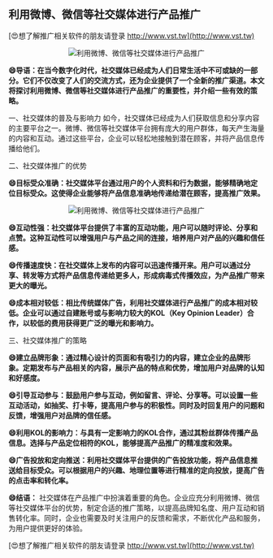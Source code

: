 ## **利用微博、微信等社交媒体进行产品推广**

[😍想了解推广相关软件的朋友请登录 http://www.vst.tw](http://www.vst.tw)

 <center><img src="https://vst.tw/MP4/tuiguang/png/1.png" alt="利用微博、微信等社交媒体进行产品推广"></center>

**😄导语：在当今数字化时代，社交媒体已经成为人们日常生活中不可或缺的一部分。它们不仅改变了人们的交流方式，还为企业提供了一个全新的推广渠道。本文将探讨利用微博、微信等社交媒体进行产品推广的重要性，并介绍一些有效的策略。**

一、社交媒体的普及与影响力
如今，社交媒体已经成为人们获取信息和分享内容的主要平台之一。微博、微信等社交媒体平台拥有庞大的用户群体，每天产生海量的内容和互动。通过这些平台，企业可以轻松地接触到潜在顾客，并将产品信息传播给他们。

二、社交媒体推广的优势

**😄目标受众准确：社交媒体平台通过用户的个人资料和行为数据，能够精确地定位目标受众。这使得企业能够将产品信息准确地传递给潜在顾客，提高推广效果。**

 <center><img src="https://vst.tw/MP4/tuiguang/png/0.png" alt="利用微博、微信等社交媒体进行产品推广"></center>

**😄互动性强：社交媒体平台提供了丰富的互动功能，用户可以随时评论、分享和点赞。这种互动性可以增强用户与产品之间的连接，培养用户对产品的兴趣和信任感。**

**😄传播速度快：在社交媒体上发布的内容可以迅速传播开来。用户可以通过分享、转发等方式将产品信息传递给更多人，形成病毒式传播效应，为产品推广带来更大的曝光。**

**😄成本相对较低：相比传统媒体广告，利用社交媒体进行产品推广的成本相对较低。企业可以通过自建账号或与影响力较大的KOL（Key Opinion Leader）合作，以较低的费用获得更广泛的曝光和影响力。**

三、社交媒体推广的策略

**😄建立品牌形象：通过精心设计的页面和有吸引力的内容，建立企业的品牌形象。定期发布与产品相关的内容，展示产品的特点和优势，增加用户对品牌的认知和好感度。**

**😄引导互动参与：鼓励用户参与互动，例如留言、评论、分享等。可以设置一些互动活动，如抽奖、打卡等，提高用户参与的积极性。同时及时回复用户的问题和反馈，增强用户对品牌的信任感。**

**😄利用KOL的影响力：与具有一定影响力的KOL合作，通过其粉丝群体传播产品信息。选择与产品定位相符的KOL，能够提高产品推广的精准度和效果。**

**😄广告投放和定向推送：利用社交媒体平台提供的广告投放功能，将产品信息推送给目标受众。可以根据用户的兴趣、地理位置等进行精准的定向投放，提高广告的点击率和转化率。**

**😄结语：**
社交媒体在产品推广中扮演着重要的角色。企业应充分利用微博、微信等社交媒体平台的优势，制定合适的推广策略，以提高品牌知名度、用户互动和销售转化率。同时，企业也需要及时关注用户的反馈和需求，不断优化产品和服务，为用户提供更好的体验。

[😍想了解推广相关软件的朋友请登录 http://www.vst.tw](http://www.vst.tw)



